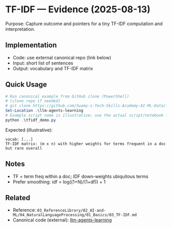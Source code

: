 # TF-IDF — Evidence (2025-08-13)

Purpose: Capture outcome and pointers for a tiny TF-IDF computation and interpretation.

## Implementation

- Code: use external canonical repo (link below)
- Input: short list of sentences
- Output: vocabulary and TF-IDF matrix

## Quick Usage

```powershell
# Run canonical example from GitHub clone (PowerShell)
# (clone repo if needed)
# git clone https://github.com/Swamy-s-Tech-Skills-Academy-AI-ML-Data/llm-agents-learning
Set-Location .\llm-agents-learning
# Example script name is illustrative; use the actual script/notebook in the repo
python .\tfidf_demo.py
```

Expected (illustrative):

```text
vocab: [...]
TF-IDF matrix: (m x n) with higher weights for terms frequent in a doc but rare overall
```

## Notes

- TF = term freq within a doc; IDF down-weights ubiquitous terms
- Prefer smoothing: idf = log((1+N)/(1+df)) + 1

## Related

- Reference: `03_ReferenceLibrary/02_AI-and-ML/04_NaturalLanguageProcessing/01_Basics/03_TF-IDF.md`
- Canonical code (external): [llm-agents-learning](https://github.com/Swamy-s-Tech-Skills-Academy-AI-ML-Data/llm-agents-learning)
